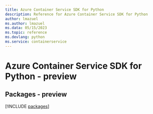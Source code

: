 ```yaml
---
title: Azure Container Service SDK for Python
description: Reference for Azure Container Service SDK for Python
author: lmazuel
ms.author: lmazuel
ms.data: 05/15/2023
ms.topic: reference
ms.devlang: python
ms.service: containerservice
---
```

# Azure Container Service SDK for Python - preview
## Packages - preview
[!INCLUDE [packages](container-service-index.md)]
